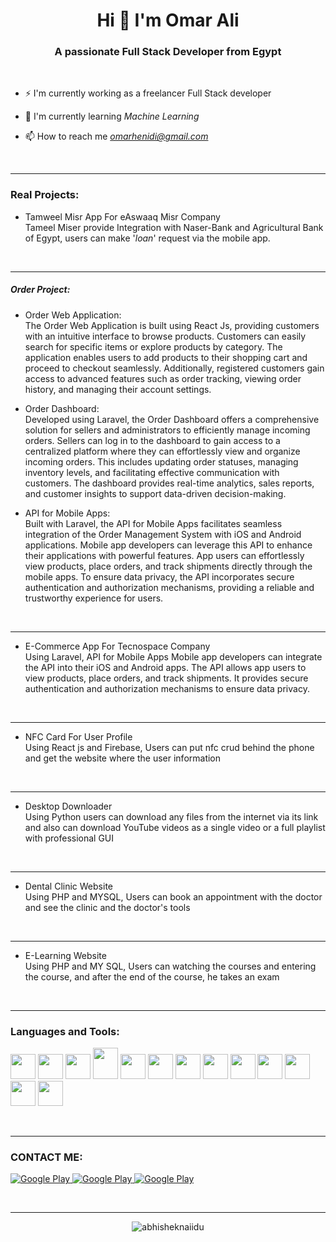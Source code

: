 <h1 align="center">Hi 👋 I'm Omar Ali</h1>
 <h3 align="center">A passionate Full Stack Developer from Egypt</h3>
<br>

- ⚡ I'm currently working as a freelancer Full Stack developer

- 🌱 I'm currently learning *Machine Learning*
- 📫 How to reach me *omarhenidi@gmail.com*
<br>
<hr>
<h3 align="left">Real Projects:</h3>


 - Tamweel Misr App For eAswaaq Misr Company <br>
Tameel Miser provide Integration with Naser-Bank and Agricultural Bank of Egypt, users can make '*loan*' request via the mobile app.
<br>
<hr>

<h5 align="left">Order Project:</h3>

- Order Web Application: <br>
The Order Web Application is built using React Js, providing customers with an intuitive interface to browse products. Customers can easily search for specific items or explore products by category. The application enables users to add products to their shopping cart and proceed to checkout seamlessly. Additionally, registered customers gain access to advanced features such as order tracking, viewing order history, and managing their account settings.


- Order Dashboard: <br>
Developed using Laravel, the Order Dashboard offers a comprehensive solution for sellers and administrators to efficiently manage incoming orders. Sellers can log in to the dashboard to gain access to a centralized platform where they can effortlessly view and organize incoming orders. This includes updating order statuses, managing inventory levels, and facilitating effective communication with customers. The dashboard provides real-time analytics, sales reports, and customer insights to support data-driven decision-making.
 

- API for Mobile Apps: <br>
Built with Laravel, the API for Mobile Apps facilitates seamless integration of the Order Management System with iOS and Android applications. Mobile app developers can leverage this API to enhance their applications with powerful features. App users can effortlessly view products, place orders, and track shipments directly through the mobile apps. To ensure data privacy, the API incorporates secure authentication and authorization mechanisms, providing a reliable and trustworthy experience for users.


<br>
<hr>

 - E-Commerce App For Tecnospace Company <br>
Using Laravel, API for Mobile Apps Mobile app developers can integrate the API into their iOS and Android apps. The API allows app users to view products, place orders, and track shipments. It provides secure authentication and authorization mechanisms to ensure data privacy.
<br>
<hr>

- NFC Card For User Profile<br>
Using React js and Firebase, Users can put nfc crud behind the phone and get the website where the user information
<br>
<hr>

- Desktop Downloader<br>
Using Python users can download any files from the internet via its link and also can download YouTube videos as a single video or a full playlist with professional GUI
<br>
<hr>


- Dental Clinic Website<br>
Using PHP and MYSQL, Users can book an appointment with the doctor and see the clinic and the doctor's tools 
<br>
<hr>

- E-Learning Website<br>
Using PHP and MY SQL, Users can watching the courses and entering the course, and after the end of the course, he takes an exam
<br>

<hr>
<h3 align="left">Languages and Tools:</h3>
<p align='left'>
<img src="https://brandslogos.com/wp-content/uploads/images/large/arduino-logo-1.png" width="40" height="40">
<img src="https://upload.wikimedia.org/wikipedia/commons/thumb/c/c3/Python-logo-notext.svg/1869px-Python-logo-notext.svg.png" width="40" height="40">
<img src="https://cdn.icon-icons.com/icons2/2107/PNG/512/file_type_vscode_icon_130084.png" width="40" height="40">
<img src="https://1.bp.blogspot.com/-LgTa-xDiknI/X4EflN56boI/AAAAAAAAPuk/24YyKnqiGkwRS9-_9suPKkfsAwO4wHYEgCLcBGAsYHQ/s0/image9.png" width="40" height="50">
<img src="https://nextsoftware.io/files/images/logos/main/reactjs-logo.png" width="40" height="40">
<img src="https://cdn.freebiesupply.com/logos/large/2x/firebase-1-logo-png-transparent.png" width="40" height="40">
<img src="https://upload.wikimedia.org/wikipedia/commons/thumb/1/18/ISO_C%2B%2B_Logo.svg/1822px-ISO_C%2B%2B_Logo.svg.png" width="40" height="40">
<img src="https://www.logo.wine/a/logo/Linux/Linux-Logo.wine.svg" width="40" height="40">
<img src="https://pngimg.com/uploads/mysql/mysql_PNG23.png" width="40" height="40">
<img src="https://upload.wikimedia.org/wikipedia/commons/thumb/2/27/PHP-logo.svg/2560px-PHP-logo.svg.png" width="40" height="40">
<img src="https://cdn-icons-png.flaticon.com/512/6119/6119533.png" width="40" height="40">
<img src="https://upload.wikimedia.org/wikipedia/fr/thumb/3/3b/Raspberry_Pi_logo.svg/1200px-Raspberry_Pi_logo.svg.png" width="40" height="40">
<img src="https://www.9and9.com/image/webrtc.png" width="40" height="40">
</p>


<br>

<hr>
<!-- Start Section Contact Me -->
<h3> CONTACT ME:</h3>
<p>
  <a href="https://www.facebook.com/omarhenidi" target="_blank">
    <img alt="Google Play" src="https://img.shields.io/badge/Facebook-4267B2.svg?style=for-the-badge&logo=facebook&logoColor=white" />
  </a> 
  <a href="http://Wa.me/201004753538" target="_blank">
    <img alt="Google Play" src="https://img.shields.io/badge/whatsapp-128C7E.svg?style=for-the-badge&logo=whatsapp&logoColor=white" />
  </a> 
  <a href="https://www.linkedin.com/in/omahenidi" target="_blank">
    <img alt="Google Play" src="https://img.shields.io/badge/linkedin-0077b5.svg?style=for-the-badge&logo=linkedin&logoColor=white" />
  </a> 
<p>
<!-- End Section Contact Me -->
<br>

<hr>
 <p align="center"> <img src="https://github-readme-stats.vercel.app/api?username=OmarAli70&theme=gotham"  alt="abhisheknaiidu" />
